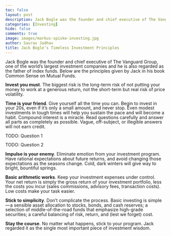 ```yaml
---
toc: false
layout: post
description: Jack Bogle was the founder and chief executive of The Vanguard Group, one of the world's largest investment companies.
categories: [Investing]
hide: false
comments: true
image: images/markus-spiske-investing.jpg
author: Saurav Jadhav
title: Jack Bogle’s Timeless Investment Principles
---
```

Jack Bogle was the founder and chief executive of The Vanguard Group, one of the world’s largest investment companies and he is also regarded as the father of index funds. Below are the principles given by Jack in his book Common Sense on Mutual Funds.

**Invest you must**. The biggest risk is the long-term risk of not putting your money to work at a generous return, not the short-term but real risk of price volatility.

**Time is your friend**. Give yourself all the time you can. Begin to invest in your 20s, even if it’s only a small amount, and never stop. Even modest investments in tough times will help you sustain the pace and will become a habit. Compound interest is a miracle.
Read questions carefully and answer all parts as completely as possible. Vague, off-subject, or illegible answers will not earn credit.

TODO: Question 1

TODO: Question 2

<style> p { line-height: 1.05em; font-size: 10.5pt;} body { border: 0px white; } ol { margin-left: -2em; } ol li { overflow: visible; word-wrap: normal; min-height: 5em; margin-top: 1.5em; } .blank { min-width: 4em; border-bottom: 1px solid black; display: inline-block; } .codehilite { min-width: 20em; } @media all { .page-break { display: none; } } @media print { .page-break { display: block; page-break-after: always; } ol li { page-break-inside: avoid !important; } @page { margin: 1.5cm; line-height: 1.05em; } @page :first { margin-top: 1cm; } } </style>

**Impulse is your enemy**. Eliminate emotion from your investment program. Have rational expectations about future returns, and avoid changing those expectations as the seasons change. Cold, dark winters will give way to bright, bountiful springs.

**Basic arithmetic works**. Keep your investment expenses under control. Your net return is simply the gross return of your investment portfolio, less the costs you incur (sales commissions, advisory fees, transaction costs). Low costs make your task easier.

**Stick to simplicity**. Don’t complicate the process. Basic investing is simple — a sensible asset allocation to stocks, bonds, and cash reserves; a selection of middle-of-the-road funds that emphasize high-grade securities; a careful balancing of risk, return, and (lest we forget) cost.

**Stay the course**. No matter what happens, stick to your program. Jack regarded it as the single most important piece of investment wisdom.
